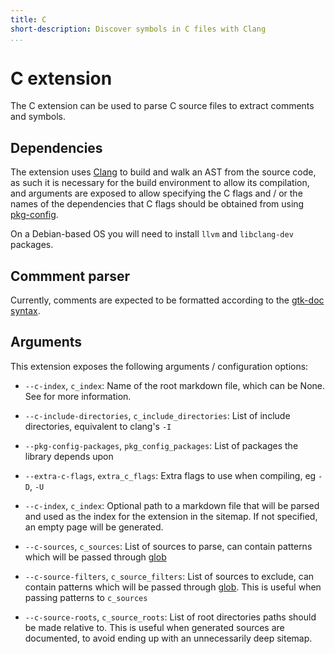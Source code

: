 ```yaml
---
title: C
short-description: Discover symbols in C files with Clang
...
```


# C extension

The C extension can be used to parse C source files to extract comments and
symbols.

## Dependencies

The extension uses [Clang] to build and walk an AST from the source code, as
such it is necessary for the build environment to allow its compilation, and
arguments are exposed to allow specifying the C flags and / or the names of the
dependencies that C flags should be obtained from using [pkg-config].

On a Debian-based OS you will need to install `llvm` and `libclang-dev` packages.

## Commment parser

Currently, comments are expected to be formatted according to the [gtk-doc syntax].

## Arguments

This extension exposes the following arguments / configuration options:

* `--c-index`, `c_index`: Name of the root markdown file, which can be None. See
  [](the-smart-index.markdown) for more information.

* `--c-include-directories`, `c_include_directories`: List of include directories, equivalent
  to clang's `-I`

* `--pkg-config-packages`, `pkg_config_packages`: List of packages the library depends upon

* `--extra-c-flags`, `extra_c_flags`: Extra flags to use when compiling, eg `-D`, `-U`

* `--c-index`, `c_index`: Optional path to a markdown file that will be parsed and used
  as the index for the extension in the sitemap. If not specified, an empty page will be
  generated.

* `--c-sources`, `c_sources`: List of sources to parse, can contain patterns which
  will be passed through [glob]

* `--c-source-filters`, `c_source_filters`: List of sources to exclude, can contain
  patterns which will be passed through [glob]. This is useful when passing patterns
  to `c_sources`

* `--c-source-roots`, `c_source_roots`: List of root directories paths should be
  made relative to. This is useful when generated sources are documented, to avoid
  ending up with an unnecessarily deep sitemap.

[gtk-doc syntax]: https://developer.gnome.org/gtk-doc-manual/stable/documenting_syntax.html.en
[Clang]: https://clang.llvm.org/
[glob]: https://docs.python.org/3/library/glob.html
[pkg-config]: https://www.freedesktop.org/wiki/Software/pkg-config/
